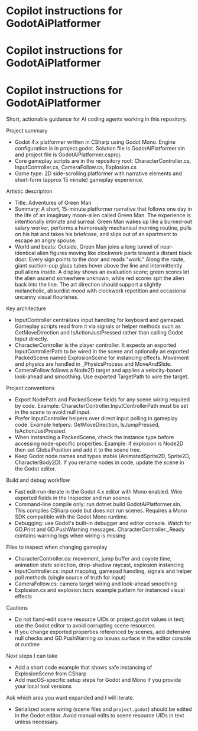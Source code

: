# Copilot instructions for GodotAiPlatformer
# Copilot instructions for GodotAiPlatformer
# Copilot instructions for GodotAiPlatformer

Short, actionable guidance for AI coding agents working in this repository.

Project summary
- Godot 4.x platformer written in CSharp using Godot Mono. Engine configuration is in project.godot. Solution file is GodotAiPlatformer.sln and project file is GodotAiPlatformer.csproj.
- Core gameplay scripts are in the repository root: CharacterController.cs, InputController.cs, CameraFollow.cs, Explosion.cs
- Game type: 2D side-scrolling platformer with narrative elements and short-form (approx 15 minute) gameplay experience.

Artistic description
- Title: Adventures of Green Man
- Summary: A short, 15-minute platformer narrative that follows one day in the life of an imaginary moon-alien called Green Man. The experience is intentionally intimate and surreal: Green Man wakes up like a burned-out salary worker, performs a humorously mechanical morning routine, pulls on his hat and takes his briefcase, and slips out of an apartment to escape an angry spouse.
- World and beats: Outside, Green Man joins a long tunnel of near-identical alien figures moving like clockwork parts toward a distant black door. Every sign points to the door and reads "work." Along the route, giant suction-cup glass tubes hover above the line and intermittently pull aliens inside. A display shows an evaluation score; green scores let the alien ascend somewhere unknown, while red scores spit the alien back into the line. The art direction should support a slightly melancholic, absurdist mood with clockwork repetition and occasional uncanny visual flourishes.


Key architecture
- InputController centralizes input handling for keyboard and gamepad. Gameplay scripts read from it via signals or helper methods such as GetMoveDirection and IsActionJustPressed rather than calling Godot Input directly.
- CharacterController is the player controller. It expects an exported InputControllerPath to be wired in the scene and optionally an exported PackedScene named ExplosionScene for instancing effects. Movement and physics are handled in _PhysicsProcess and MoveAndSlide.
- CameraFollow follows a Node2D target and applies a velocity-based look-ahead and smoothing. Use exported TargetPath to wire the target.

Project conventions
- Export NodePath and PackedScene fields for any scene wiring required by code. Example: CharacterController.InputControllerPath must be set in the scene to avoid null input.
- Prefer InputController helpers over direct Input polling in gameplay code. Example helpers: GetMoveDirection, IsJumpPressed, IsActionJustPressed.
- When instancing a PackedScene, check the instance type before accessing node-specific properties. Example: if explosion is Node2D then set GlobalPosition and add it to the scene tree.
- Keep Godot node names and types stable (AnimatedSprite2D, Sprite2D, CharacterBody2D). If you rename nodes in code, update the scene in the Godot editor.

Build and debug workflow
- Fast edit-run-iterate in the Godot 4.x editor with Mono enabled. Wire exported fields in the Inspector and run scenes.
- Command-line compile only: run dotnet build GodotAiPlatformer.sln. This compiles CSharp code but does not run scenes. Requires a Mono SDK compatible with the Godot Mono runtime.
- Debugging: use Godot's built-in debugger and editor console. Watch for GD.Print and GD.PushWarning messages. CharacterController._Ready contains warning logs when wiring is missing.

Files to inspect when changing gameplay
- CharacterController.cs: movement, jump buffer and coyote time, animation state selection, drop-shadow raycast, explosion instancing
- InputController.cs: input mapping, gamepad handling, signals and helper poll methods (single source of truth for input)
- CameraFollow.cs: camera target wiring and look-ahead smoothing
- Explosion.cs and explosion.tscn: example pattern for instanced visual effects

Cautions
- Do not hand-edit scene resource UIDs or project.godot values in text; use the Godot editor to avoid corrupting scene resources
- If you change exported properties referenced by scenes, add defensive null checks and GD.PushWarning so issues surface in the editor console at runtime

Next steps I can take
- Add a short code example that shows safe instancing of ExplosionScene from CSharp
- Add macOS-specific setup steps for Godot and Mono if you provide your local tool versions

Ask which area you want expanded and I will iterate.
  - Serialized scene wiring (scene files and `project.godot`) should be edited in the Godot editor. Avoid manual edits to scene resource UIDs in text unless necessary.
